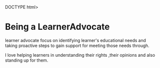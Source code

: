 DOCTYPE html>
<html>
<body>

<h1>Being a LearnerAdvocate</h1>

<p>learner advocate focus on identifying learner's educational needs and taking proactive steps to gain support for meeting those needs through.</p>

</body>I love helping learners in understanding their rights ,their opinions and also standing up for them.
</html>
